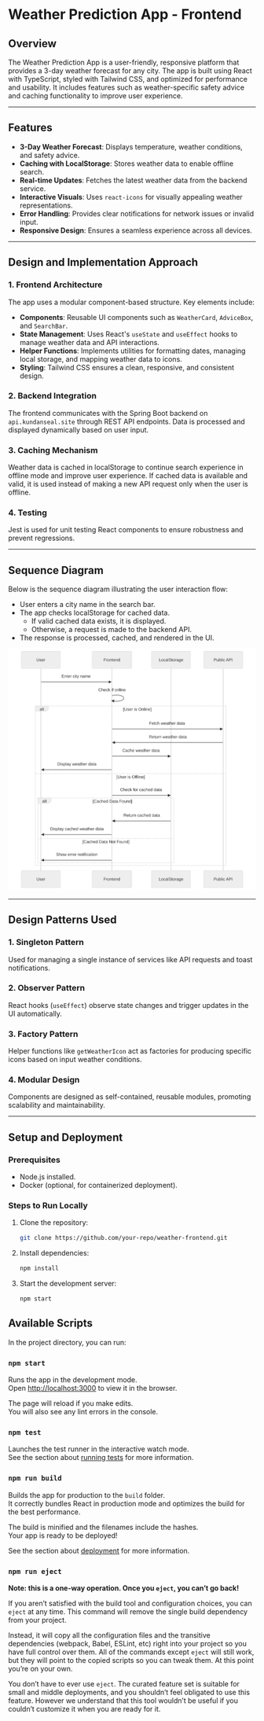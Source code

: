 # Weather Prediction App - Frontend

## Overview

The Weather Prediction App is a user-friendly, responsive platform that provides a 3-day weather forecast for any city. The app is built using React with TypeScript, styled with Tailwind CSS, and optimized for performance and usability. It includes features such as weather-specific safety advice and caching functionality to improve user experience.

---

## Features

- **3-Day Weather Forecast**: Displays temperature, weather conditions, and safety advice.
- **Caching with LocalStorage**: Stores weather data to enable offline search.
- **Real-time Updates**: Fetches the latest weather data from the backend service.
- **Interactive Visuals**: Uses `react-icons` for visually appealing weather representations.
- **Error Handling**: Provides clear notifications for network issues or invalid input.
- **Responsive Design**: Ensures a seamless experience across all devices.

---

## Design and Implementation Approach

### 1. **Frontend Architecture**

The app uses a modular component-based structure. Key elements include:

- **Components**: Reusable UI components such as `WeatherCard`, `AdviceBox`, and `SearchBar`.
- **State Management**: Uses React's `useState` and `useEffect` hooks to manage weather data and API interactions.
- **Helper Functions**: Implements utilities for formatting dates, managing local storage, and mapping weather data to icons.
- **Styling**: Tailwind CSS ensures a clean, responsive, and consistent design.

### 2. **Backend Integration**

The frontend communicates with the Spring Boot backend on `api.kundanseal.site` through REST API endpoints. Data is processed and displayed dynamically based on user input.

### 3. **Caching Mechanism**

Weather data is cached in localStorage to continue search experience in offline mode and improve user experience. If cached data is available and valid, it is used instead of making a new API request only when the user is offline.

### 4. **Testing**

Jest is used for unit testing React components to ensure robustness and prevent regressions.

---

## Sequence Diagram

Below is the sequence diagram illustrating the user interaction flow:

- User enters a city name in the search bar.
- The app checks localStorage for cached data.
  - If valid cached data exists, it is displayed.
  - Otherwise, a request is made to the backend API.
- The response is processed, cached, and rendered in the UI.

![Sequence Diagram](./src/assets/diagram.svg)

---

## Design Patterns Used

### 1. **Singleton Pattern**

Used for managing a single instance of services like API requests and toast notifications.

### 2. **Observer Pattern**

React hooks (`useEffect`) observe state changes and trigger updates in the UI automatically.

### 3. **Factory Pattern**

Helper functions like `getWeatherIcon` act as factories for producing specific icons based on input weather conditions.

### 4. **Modular Design**

Components are designed as self-contained, reusable modules, promoting scalability and maintainability.

---

## Setup and Deployment

### Prerequisites

- Node.js installed.
- Docker (optional, for containerized deployment).

### Steps to Run Locally

1. Clone the repository:
   ```bash
   git clone https://github.com/your-repo/weather-frontend.git
   ```
2. Install dependencies:
   ```bash
   npm install
   ```
3. Start the development server:
   ```bash
   npm start
   ```

## Available Scripts

In the project directory, you can run:

### `npm start`

Runs the app in the development mode.\
Open [http://localhost:3000](http://localhost:3000) to view it in the browser.

The page will reload if you make edits.\
You will also see any lint errors in the console.

### `npm test`

Launches the test runner in the interactive watch mode.\
See the section about [running tests](https://facebook.github.io/create-react-app/docs/running-tests) for more information.

### `npm run build`

Builds the app for production to the `build` folder.\
It correctly bundles React in production mode and optimizes the build for the best performance.

The build is minified and the filenames include the hashes.\
Your app is ready to be deployed!

See the section about [deployment](https://facebook.github.io/create-react-app/docs/deployment) for more information.

### `npm run eject`

**Note: this is a one-way operation. Once you `eject`, you can’t go back!**

If you aren’t satisfied with the build tool and configuration choices, you can `eject` at any time. This command will remove the single build dependency from your project.

Instead, it will copy all the configuration files and the transitive dependencies (webpack, Babel, ESLint, etc) right into your project so you have full control over them. All of the commands except `eject` will still work, but they will point to the copied scripts so you can tweak them. At this point you’re on your own.

You don’t have to ever use `eject`. The curated feature set is suitable for small and middle deployments, and you shouldn’t feel obligated to use this feature. However we understand that this tool wouldn’t be useful if you couldn’t customize it when you are ready for it.
